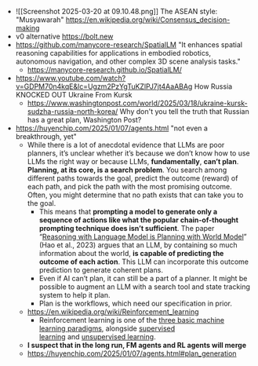 - ![[Screenshot 2025-03-20 at 09.10.48.png]] The ASEAN style: "Musyawarah" https://en.wikipedia.org/wiki/Consensus_decision-making
- v0 alternative https://bolt.new
- https://github.com/manycore-research/SpatialLM "It enhances spatial reasoning capabilities for applications in embodied robotics, autonomous navigation, and other complex 3D scene analysis tasks."
	- https://manycore-research.github.io/SpatialLM/
- https://www.youtube.com/watch?v=GDPM70n4kqE&lc=Ugzm2PzYgTuKZlPJ7jt4AaABAg How Russia KNOCKED OUT Ukraine From Kursk
	- https://www.washingtonpost.com/world/2025/03/18/ukraine-kursk-sudzha-russia-north-korea/ Why don't you tell the truth that Russian has a great plan, Washington Post?
- https://huyenchip.com/2025/01/07/agents.html "not even a breakthrough, yet"
	- While there is a lot of anecdotal evidence that LLMs are poor planners, it’s unclear whether it’s because we don’t know how to use LLMs the right way or because LLMs, **fundamentally**, **can’t plan**. **Planning, at its core, is a search problem**. You search among different paths towards the goal, predict the outcome (reward) of each path, and pick the path with the most promising outcome. Often, you might determine that no path exists that can take you to the goal.
		- This means that **prompting a model to generate only a sequence of actions like what the popular chain-of-thought prompting technique does isn’t sufficient**. The paper “[Reasoning with Language Model is Planning with World Model](https://arxiv.org/abs/2305.14992)” (Hao et al., 2023) argues that an LLM, by containing so much information about the world, **is capable of predicting the outcome of each action**. This LLM can incorporate this outcome prediction to generate coherent plans.
		- Even if AI can’t plan, it can still be a part of a planner. It might be possible to augment an LLM with a search tool and state tracking system to help it plan.
		- Plan is the workflows, which need our specification in prior.
	- https://en.wikipedia.org/wiki/Reinforcement_learning
		- Reinforcement learning is one of the [three basic machine learning paradigms](https://en.wikipedia.org/wiki/Machine_learning#Approaches "Machine learning"), alongside [supervised learning](https://en.wikipedia.org/wiki/Supervised_learning "Supervised learning") and [unsupervised learning](https://en.wikipedia.org/wiki/Unsupervised_learning "Unsupervised learning").
	- **I suspect that in the long run, FM agents and RL agents will merge**
	- https://huyenchip.com/2025/01/07/agents.html#plan_generation
